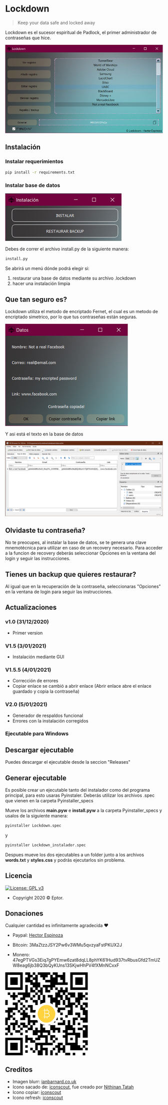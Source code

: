 # Lockdown

> Keep your data safe and locked away

Lockdown es el sucesor espiritual de Padlock, el primer administrador de contraseñas que hice.

![](etc/menu.png)

## Instalación

### Instalar requerimientos

```sh
pip install -r requirements.txt
```

### Instalar base de datos

![](etc/menu_instalacion.png)

Debes de correr el archivo install.py de la siguiente manera:

```sh
install.py
```

Se abrirá un menú dónde podrá elegir si:

1. restaurar una base de datos mediante su archivo .lockdown
2. hacer una instalación limpia

## Que tan seguro es?

Lockdown utiliza el metodo de encriptado Fernet, el cual es un metodo de encriptado simetrico, por lo que tus contraseñas están seguras.

![](etc/datos.png)

Y asi está el texto en la base de datos

![](etc/not_fb.png)

## Olvidaste tu contraseña?

No te preocupes, al instalar la base de datos, se te genera una clave mnemotécnica para utilizar en caso de un recovery necesario.
Para acceder a la funcion de recovery deberás seleccionar Opciones en la ventana del login y seguir las instrucciones.

## Tienes un backup que quieres restaurar?

Al igual que en la recuperación de la contraseña, seleccionaras "Opciones" en la ventana de login para seguir las instrucciones.

## Actualizaciones

### v1.0 (31/12/2020)

- Primer version

### V1.5 (3/01/2021)

- Instalación mediante GUI

### V1.5.5 (4/01/2021)

- Corrección de errores
- Copiar enlace se cambió a abrir enlace
  (Abrir enlace abre el enlace guardado y copia la contraseña)

### V2.0 (5/01/2021)

- Generador de respaldos funcional
- Errores con la instalación corregidos

### Ejecutable para Windows

## Descargar ejecutable

Puedes descargar el ejecutable desde la seccion "Releases"

## Generar ejecutable

Es posible crear un ejecutable tanto del instalador como del programa principal, para esto usaras Pyinstaler.
Deberás utilizar los archivos .spec que vienen en la carpeta Pyinstaller_specs

Mueve los archivos **main.pyw** e **install.pyw** a la carpeta Pyinstaller_specs y usalos de la siguiente manera:

```sh
pyinstaller Lockdown.spec
```

y

```sh
pyinstaller Lockdown_instalador.spec
```

Despues mueve los dos ejecutables a un folder junto a los archivos **words.txt** y **styles.css** y
podrás ejecutarlos sin problema.

## Licencia

[![License: GPL v3](https://img.shields.io/badge/License-GPLv3-blue.svg)](https://www.gnu.org/licenses/gpl-3.0)

- Copyright 2020 © Eptor.

## Donaciones

Cualquier cantidad es infinitamente agradecida ❤

- Paypal: [Hector Espinoza](http://www.paypal.me/espinoza7854)

- Bitcoin: 3MaZtzzJSY2Pw6v3WMu5qvzyaFstPKUX2J

- Monero: 47egPTVGs3Eiq7gPYEmw6zat8dqLL8phYK61Hud937tvRbusGfd2TmUZW8eag6jb38Q3bQyKUns13SKjwHhPV4fXMnNCxxF

![](etc/btc_qr.png)

## Creditos

- Imagen blurr: [ianbarnard.co.uk](http://www.ianbarnard.co.uk/wp-content/uploads/2013/09/free-blurred-web-backgrounds-09.jpg)
- Icono sacado de: [iconscout](https://iconscout.com/icon/lockdown-2318925), fue creado por [Nithinan Tatah](https://iconscout.com/contributors/nithinan-tatah)
- Icono copiar: [iconscout](https://iconscout.com/icon/copy-197)
- Icono refresh: [iconscout](https://iconscout.com/icon/refresh-reload-recycle-synchronize-retry)
